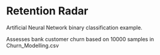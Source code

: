 # Retention Radar
Artificial Neural Network binary classification example.

Assesses bank customer churn based on 10000 samples in Churn_Modelling.csv
